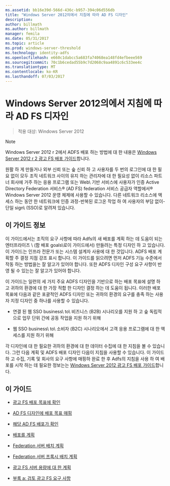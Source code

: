 ```yaml
---
ms.assetid: bb16e39d-566d-436c-b957-394c06d556db
title: "Windows Server 2012의에서 지침에 따라 AD FS 디자인"
description: 
author: billmath
ms.author: billmath
manager: femila
ms.date: 05/31/2017
ms.topic: article
ms.prod: windows-server-threshold
ms.technology: identity-adfs
ms.openlocfilehash: e660c1dabcc5a683fa74068ea148fd4efbeee569
ms.sourcegitcommit: 70c1b6cedad55b9c7d2068c9aa4891c6c533ee4c
ms.translationtype: MT
ms.contentlocale: ko-KR
ms.lasthandoff: 07/03/2017
---
```

# <a name="ad-fs-design-guide-in-windows-server-2012"></a>Windows Server 2012의에서 지침에 따라 AD FS 디자인

>적용 대상: Windows Server 2012
  
> [!NOTE]  
> Windows Server 2012 r 2에서 ADFS 배포 하는 방법에 대 한 내용은 [Windows Server 2012 r 2 광고 FS 배포 가이드](../../ad-fs/deployment/Windows-Server-2012-R2-AD-FS-Deployment-Guide.md)합니다.  
  
원활 하 게 만들거나 외부 신뢰 또는 숲 신뢰 하 고 사용자를 두 번의 로그인에 대 한 필요 없이 모두 조직 네트워크 사이의 유지 하는 관리자에 대 한 필요성 없이 리소스 파트너 회사에 거주 하는 응용 프로그램 또는 Web\ 기반 서비스에 사용자가 인증 Active Directory Federation 서비스® \(AD FS\) federation 서비스 공급자 역할에서® Windows Server 2012 운영 체제에 사용할 수 있습니다. 다른 네트워크 리소스에 액세스 하는 동안 한 네트워크에 인증 과정-반복된 로그온 작업 하 여 사용자의 부담 없이-단일 sign\ \(SSO\)로 알려져 있습니다.  
  
## <a name="about-this-guide"></a>이 가이드 정보  
이 가이드에서는 조직의 요구 사항에 따라 Adfs의 새 배포를 계획 하는 데 도움이 되는 엔터프라이즈 \ (함 배포 goals\로이 가이드에서) 만들려는 특정 디자인 하 고 있습니다. 이 가이드는 인프라 전문가 또는 시스템 설계자 사용에 대 한 것입니다. ADFS 배포 계획할 주 결정 지점 강조 표시 합니다. 이 가이드를 읽으려면 먼저 ADFS 기능 수준에서 작동 하는 방법을는 잘 알고가 있어야 합니다. 또한 ADFS 디자인 구성 요구 사항이 반영 될 수 있는는 잘 알고가 있어야 합니다.  
  
이 가이드는 일련의 세 가지 주요 ADFS 디자인을 기반으로 하는 배포 목표에 설명 하 고 귀하의 환경에 대 한 가장 적합 한 디자인 결정 하는 데 도움이 됩니다. 이러한 배포 목표에 다음과 같은 포괄적인 ADFS 디자인 또는 귀하의 환경의 요구를 충족 하는 사용자 지정 디자인 중 하나를 사용할 수 있습니다.  
  
-   연결 된 웹 SSO business\ to\ 비즈니스 \(B2B\) 시나리오를 지원 하 고 숲 독립적으로 업무 단위 간에 공동 작업을 지원 하기 위해  
  
-   웹 SSO business\ to\ 소비자 \(B2C\) 시나리오에서 고객 응용 프로그램에 대 한 액세스를 지원 하기 위해  
  
각 디자인에 대 한 필요한 귀하의 환경에 대 한 데이터 수집에 대 한 지침을 볼 수 있습니다. 그런 다음 계획 및 ADFS 배포 디자인 다음이 지침을 사용할 수 있습니다. 이 가이드 하 고 수집, 기록 및 회사의 요구 사항에 매핑하 완료 한 후 Adfs의 지침을 사용 하 여 배포를 시작 하는 데 필요한 정보는는 [Windows Server 2012 광고 FS 배포 가이드](../../ad-fs/deployment/Windows-Server-2012-AD-FS-Deployment-Guide.md)합니다.  
  
## <a name="in-this-guide"></a>이 가이드  
  
-   [광고 FS 배포 목표에 확인](Identifying-Your-AD-FS-Deployment-Goals.md)  
  
-   [AD FS 디자인에 배포 목표 매핑](Mapping-Your-Deployment-Goals-to-an-AD-FS-Design.md)  
  
-   [해당 AD FS 배포가 확인](Determine-Your-AD-FS-Deployment-Topology.md)  
  
-   [배포를 계획](Planning-Your-Deployment.md)  
  
-   [Federation 서버 배치 계획](Planning-Federation-Server-Placement.md)  
  
-   [Federation 서버 프록시 배치 계획](Planning-Federation-Server-Proxy-Placement.md)  
  
-   [광고 FS 서버 용량에 대 한 계획](Planning-for-AD-FS-Server-Capacity.md)  
  
-   [부록 a: 검토 광고 FS 요구 사항](Appendix-A--Reviewing-AD-FS-Requirements.md)  
  


